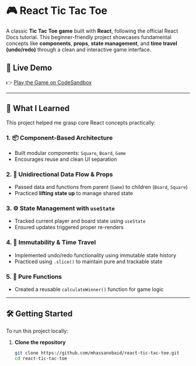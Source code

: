 # 🎮 React Tic Tac Toe

A classic **Tic Tac Toe game** built with **React**, following the official React Docs tutorial. This beginner-friendly project showcases fundamental concepts like **components**, **props**, **state management**, and **time travel (undo/redo)** through a clean and interactive game interface.

## 🚀 Live Demo

👉 [Play the Game on CodeSandbox](https://codesandbox.io/p/sandbox/react-dev-forked-lpwysx)

---

## 🧠 What I Learned

This project helped me grasp core React concepts practically:

### 1. 📦 Component-Based Architecture
- Built modular components: `Square`, `Board`, `Game`
- Encourages reuse and clean UI separation

### 2. 🔁 Unidirectional Data Flow & Props
- Passed data and functions from parent (`Game`) to children (`Board`, `Square`)
- Practiced **lifting state up** to manage shared state

### 3. ⚙️ State Management with `useState`
- Tracked current player and board state using `useState`
- Ensured updates triggered proper re-renders

### 4. 🧊 Immutability & Time Travel
- Implemented undo/redo functionality using immutable state history
- Practiced using `.slice()` to maintain pure and trackable state

### 5. 🧮 Pure Functions
- Created a reusable `calculateWinner()` function for game logic

---

## 🛠️ Getting Started

To run this project locally:

1. **Clone the repository**
   ```bash
   git clone https://github.com/mhassanobaid/react-tic-tac-toe.git
   cd react-tic-tac-toe
